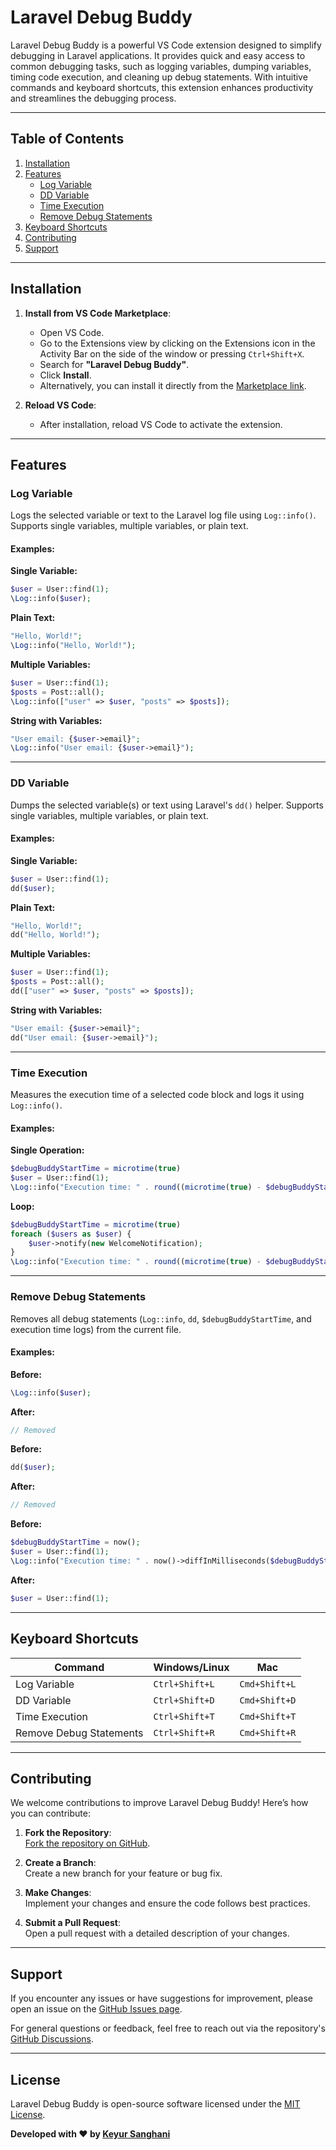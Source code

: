 

# Laravel Debug Buddy

Laravel Debug Buddy is a powerful VS Code extension designed to simplify debugging in Laravel applications. It provides quick and easy access to common debugging tasks, such as logging variables, dumping variables, timing code execution, and cleaning up debug statements. With intuitive commands and keyboard shortcuts, this extension enhances productivity and streamlines the debugging process.

---

## Table of Contents
1. [Installation](#installation)
2. [Features](#features)
   - [Log Variable](#log-variable)
   - [DD Variable](#dd-variable)
   - [Time Execution](#time-execution)
   - [Remove Debug Statements](#remove-debug-statements)
3. [Keyboard Shortcuts](#keyboard-shortcuts)
4. [Contributing](#contributing)
5. [Support](#support)

---

## Installation

1. **Install from VS Code Marketplace**:
   - Open VS Code.
   - Go to the Extensions view by clicking on the Extensions icon in the Activity Bar on the side of the window or pressing `Ctrl+Shift+X`.
   - Search for **"Laravel Debug Buddy"**.
   - Click **Install**.
   - Alternatively, you can install it directly from the [Marketplace link](https://marketplace.visualstudio.com/items?itemName=KeyurSanghani.laravel-debug-buddy).

2. **Reload VS Code**:
   - After installation, reload VS Code to activate the extension.

---

## Features

### Log Variable
Logs the selected variable or text to the Laravel log file using `Log::info()`. Supports single variables, multiple variables, or plain text.

#### Examples:

**Single Variable:**
```php
$user = User::find(1);
\Log::info($user);
```

**Plain Text:**
```php
"Hello, World!";
\Log::info("Hello, World!");
```

**Multiple Variables:**
```php
$user = User::find(1);
$posts = Post::all();
\Log::info(["user" => $user, "posts" => $posts]);
```

**String with Variables:**
```php
"User email: {$user->email}";
\Log::info("User email: {$user->email}");
```

---

### DD Variable
Dumps the selected variable(s) or text using Laravel's `dd()` helper. Supports single variables, multiple variables, or plain text.

#### Examples:

**Single Variable:**
```php
$user = User::find(1);
dd($user);
```

**Plain Text:**
```php
"Hello, World!";
dd("Hello, World!");
```

**Multiple Variables:**
```php
$user = User::find(1);
$posts = Post::all();
dd(["user" => $user, "posts" => $posts]);
```

**String with Variables:**
```php
"User email: {$user->email}";
dd("User email: {$user->email}");
```

---

### Time Execution
Measures the execution time of a selected code block and logs it using `Log::info()`.

#### Examples:

**Single Operation:**
```php
$debugBuddyStartTime = microtime(true)
$user = User::find(1);
\Log::info("Execution time: " . round((microtime(true) - $debugBuddyStartTime) * 1000, 2) . "ms");
```

**Loop:**
```php
$debugBuddyStartTime = microtime(true)
foreach ($users as $user) {
    $user->notify(new WelcomeNotification);
}
\Log::info("Execution time: " . round((microtime(true) - $debugBuddyStartTime) * 1000, 2) . "ms");
```

---

### Remove Debug Statements
Removes all debug statements (`Log::info`, `dd`, `$debugBuddyStartTime`, and execution time logs) from the current file.

#### Examples:

**Before:**
```php
\Log::info($user);
```

**After:**
```php
// Removed
```

**Before:**
```php
dd($user);
```

**After:**
```php
// Removed
```

**Before:**
```php
$debugBuddyStartTime = now();
$user = User::find(1);
\Log::info("Execution time: " . now()->diffInMilliseconds($debugBuddyStartTime) . "ms");
```

**After:**
```php
$user = User::find(1);
```

---

## Keyboard Shortcuts

| Command                  | Windows/Linux       | Mac               |
|--------------------------|---------------------|-------------------|
| Log Variable             | `Ctrl+Shift+L`      | `Cmd+Shift+L`     |
| DD Variable              | `Ctrl+Shift+D`      | `Cmd+Shift+D`     |
| Time Execution           | `Ctrl+Shift+T`      | `Cmd+Shift+T`     |
| Remove Debug Statements  | `Ctrl+Shift+R`      | `Cmd+Shift+R`     |

---

## Contributing

We welcome contributions to improve Laravel Debug Buddy! Here’s how you can contribute:

1. **Fork the Repository**:  
   [Fork the repository on GitHub](https://github.com/Keyur2003/laravel-log-helper).

2. **Create a Branch**:  
   Create a new branch for your feature or bug fix.

3. **Make Changes**:  
   Implement your changes and ensure the code follows best practices.

4. **Submit a Pull Request**:  
   Open a pull request with a detailed description of your changes.

---

## Support

If you encounter any issues or have suggestions for improvement, please open an issue on the [GitHub Issues page](https://github.com/Keyur2003/laravel-log-helper/issues).

For general questions or feedback, feel free to reach out via the repository's [GitHub Discussions](https://github.com/Keyur2003/laravel-log-helper/discussions).

---

## License

Laravel Debug Buddy is open-source software licensed under the [MIT License](https://github.com/Keyur2003/laravel-log-helper/blob/main/LICENSE).

**Developed with ❤️ by [Keyur Sanghani](https://github.com/Keyur2003)**
